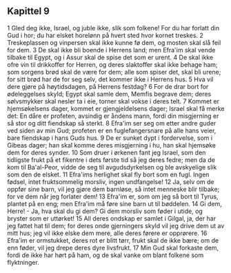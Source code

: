 ## Kapittel 9

1 Gled deg ikke, Israel, og juble ikke, slik som folkene! For du har forlatt din Gud i hor; du har elsket horelønn på hvert sted hvor kornet treskes.
2 Treskeplassen og vinpersen skal ikke kunne fø dem, og mosten skal slå feil for dem.
3 De skal ikke bli boende i Herrens land; men Efra'im skal vende tilbake til Egypt, og i Assur skal de spise det som er urent.
4 De skal ikke ofre vin til drikkoffer for Herren, og deres slaktoffer skal ikke behage ham; som sorgens brød skal de være for dem; alle som spiser det, skal bli urene; for sitt brød har de for seg selv, det kommer ikke i Herrens hus.
5 Hva vil dere gjøre på høytidsdagen, på Herrens festdag?
6 For de drar bort for ødeleggelses skyld; Egypt skal samle dem, Memfis begrave dem; deres sølvsmykker skal nesler ta i eie, torner skal vokse i deres telt.
7 Kommet er hjemsøkelsens dager, kommet er gjengjeldelsens dager; Israel skal få merke det: En dåre er profeten, avsindig er åndens mann, fordi din misgjerning er så stor og ditt fiendskap så sterkt.
8 Efra'im ser seg om etter andre guder ved siden av min Gud; profeten er en fuglefangersnare på alle hans veier, bare fiendskap i hans Guds hus.
9 De er sunket dypt i fordervelse, som i Gibeas dager; han skal komme deres misgjerning i hu, han skal hjemsøke dem for deres synder.
10 Som druer i ørkenen fant jeg Israel, som den tidligste frukt på et fikentre i dets første tid så jeg deres fedre; men da de kom til Ba'al-Peor, vidde de seg til avgudsdyrkelsen og ble avskyelige slik som den de elsket.
11 Efra'ims herlighet skal fly bort som en fugl. Ingen fødsel, intet fruktsommelig morsliv, ingen undfangelse!
12 Ja, selv om de oppfør sine barn, vil jeg gjøre dem barnløse, så intet menneske blir tilbake; for ve dem når jeg forlater dem!
13 Efra'im er, som om jeg så bort til Tyrus, plantet på en eng; men Efra'im må føre sine barn ut til bøddelen.
14 Gi dem, Herre! - Ja, hva skal du gi dem? Gi dem morsliv som føder i utide, og bryster som er uttørket!
15 All deres ondskap er samlet i Gilgal, ja, der har jeg fattet hat til dem; for deres onde gjerningers skyld vil jeg drive dem ut av mitt hus; jeg vil ikke elske dem mere, alle deres førere er opprørere.
16 Efra'im er ormstukket, deres rot er blitt tørr, frukt skal de ikke bære; om de enn føder, vil jeg drepe deres dyre livsfrukt.
17 Min Gud skal forkaste dem, fordi de ikke har hørt på ham, og de skal vanke om blant folkene som flyktninger.

